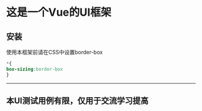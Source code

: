 # 这是一个Vue的UI框架

## 安装
使用本框架前请在CSS中设置border-box
```scss
*{
box-sizing:border-box
}
```
----------
## 本UI测试用例有限，仅用于交流学习提高
